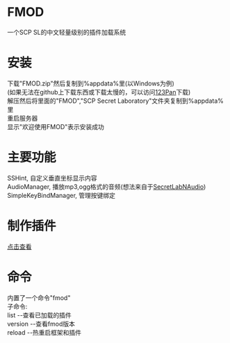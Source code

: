 # FMOD
一个SCP SL的中文轻量级别的插件加载系统
# 安装
下载"FMOD.zip"然后复制到%appdata%里(以Windows为例)\
(如果无法在github上下载东西或下载太慢的，可以访问[123Pan](https://www.123912.com/s/rgcZjv-roy5d)下载)\
解压然后将里面的"FMOD","SCP Secret Laboratory"文件夹复制到%appdata%里\
重启服务器\
显示"欢迎使用FMOD"表示安装成功
# 主要功能
SSHint, 自定义垂直坐标显示内容\
AudioManager, 播放mp3,ogg格式的音频(想法来自于[SecretLabNAudio](https://github.com/Axwabo/SecretLabNAudio))\
SimpleKeyBindManager, 管理按键绑定
# 制作插件
[点击查看](/Dev.me)
# 命令
内置了一个命令"fmod"\
子命令:\
list --查看已加载的插件\
version --查看fmod版本\
reload --热重启框架和插件
